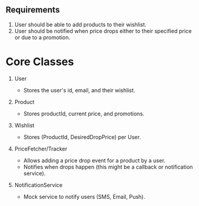 ## Requirements

1. User should be able to add products to their wishlist.
2. User should be notified when price drops either to their specified price or due to a promotion.

# Core Classes

1. User
    - Stores the user's id, email, and their wishlist.

2. Product
    - Stores productId, current price, and promotions.

3. Wishlist
    - Stores (ProductId, DesiredDropPrice) per User.

4. PriceFetcher/Tracker
    - Allows adding a price drop event for a product by a user.
    - Notifies when drops happen (this might be a callback or notification service).

5. NotificationService
    - Mock service to notify users (SMS, Email, Push).